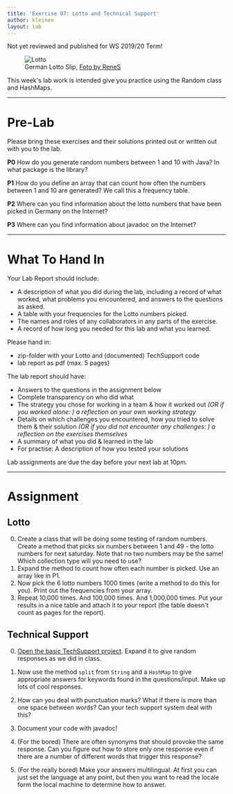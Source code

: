 ```yaml
---
title: 'Exercise 07: Lotto and Technical Support'
author: kleinen
layout: lab
---
```

<span class = "attention">Not yet reviewed and published for WS 2019/20 Term!</span>
<figure class = "figure">
   <img class="figure-img img-fluid" src="../../images/lotto.jpg"  alt="Lotto">
  <figcaption class="figure-caption text-right">German Lotto Slip, <a href="http://www.flickr.com/photos/rene-germany/98668296">Foto by ReneS</a></figcaption>
</figure>

This week's lab work is intended give you practice using the Random class and HashMaps.

* * *

# Pre-Lab

Please bring these exercises and their solutions printed out or written out with you to the lab.

**P0** How do you generate random numbers between 1 and 10 with Java? In what package is the library?

**P1** How do you define an array that can count how often the numbers between 1 and 10 are generated? We call this a frequency table.

**P2** Where can you find information about the lotto numbers that have been picked in Germany on the Internet?

**P3** Where can you find information about javadoc on the Internet?

* * *

# What To Hand In

Your Lab Report should include:

- A description of what you did during the lab, including a record of what worked, what problems you encountered, and answers to the questions as asked.
- A table with your frequencies for the Lotto numbers picked.
- The names and roles of any collaborators in any parts of the exercise.
- A record of how long you needed for this lab and what you learned.


Please hand in:
* zip-folder with your Lotto and (documented) TechSupport code
* lab report as pdf (max. 5 pages)

The lab report should have: 
* Answers to the questions in the assignment below
* Complete transparency on who did what
* The strategy you chose for working in a team & how it worked out *(OR if you worked alone: ) a reflection on your own working strategy*
* Details on which challenges you encountered, how you tried to solve them & their solution *(OR if you did not encounter any challenges: ) a reflection on the exercises themselves*
* A summary of what you did & learned in the lab
* For practise: A description of how you tested your solutions

Lab assignments are due the day before your next lab at 10pm.

* * *

# Assignment

## Lotto

0. Create a class that will be doing some testing of random numbers. Create a method that picks six numbers between 1 and 49 - the lotto numbers for next saturday. Note that no two numbers may be the same! Which collection type will you need to use?
1. Expand the method to count how often each number is picked. Use an array like in P1.
2. Now pick the 6 lotto numbers 1000 times (write a method to do this for you). Print out the frequencies from your array.
3. Repeat 10,000 times. And 100,000 times. And 1,000,000 times. Put your results in a nice table and attach it to your report (the table doesn't count as pages for the report).

## Technical Support
0. [Open the basic TechSupport project](https://github.com/htw-imi-info1/exercise07). Expand it to give random responses as we did in class.
1. Now use the method `split` from `String` and a `HashMap` to give appropriate answers for keywords found in the questions/input. Make up lots of cool responses.
2. How can you deal with punctuation marks? What if there is more than one space between words? Can your tech support system deal with this?
3. Document your code with javadoc!

4. (For the bored) There are often synonyms that should provoke the same response. Can you figure out how to store only one response even if there are a number of different words that trigger this response?
5. (For the really bored) Make your answers multilingual. At first you can just set the language at any point, but then you want to read the locale form the local machine to determine how to answer.
